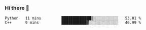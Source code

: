 ### Hi there 👋

<!--START_SECTION:waka-->

```text
Python   11 mins         █████████████▒░░░░░░░░░░░   53.01 %
C++      9 mins          ███████████▓░░░░░░░░░░░░░   46.99 %
```

<!--END_SECTION:waka-->
